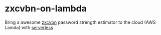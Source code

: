 # zxcvbn-on-lambda

Bring a awesome [zxcvbn](https://github.com/dropbox/zxcvbn) password strength estimator to the cloud (AWS Lamda) with [serverless](https://github.com/serverless/serverless)
